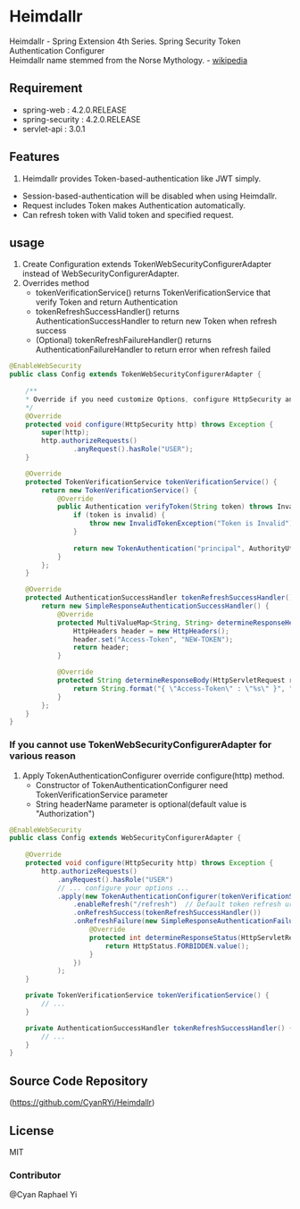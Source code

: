 # Heimdallr
Heimdallr - Spring Extension 4th Series. Spring Security Token Authentication Configurer   
Heimdallr name stemmed from the Norse Mythology. - [wikipedia](https://en.wikipedia.org/wiki/Heimdallr)

## Requirement

* spring-web : 4.2.0.RELEASE
* spring-security : 4.2.0.RELEASE
* servlet-api : 3.0.1

## Features
1. Heimdallr provides Token-based-authentication like JWT simply.
- Session-based-authentication will be disabled when using Heimdallr.
- Request includes Token makes Authentication automatically.
- Can refresh token with Valid token and specified request.

## usage
1. Create Configuration extends TokenWebSecurityConfigurerAdapter instead of WebSecurityConfigurerAdapter.
1. Overrides method
    - tokenVerificationService() returns TokenVerificationService that verify Token and return Authentication
    - tokenRefreshSuccessHandler() returns AuthenticationSuccessHandler to return new Token when refresh success
    - (Optional) tokenRefreshFailureHandler() returns AuthenticationFailureHandler to return error when refresh failed 

```java
@EnableWebSecurity
public class Config extends TokenWebSecurityConfigurerAdapter {
    
    /**
    * Override if you need customize Options, configure HttpSecurity and call super(http)
    */
    @Override
    protected void configure(HttpSecurity http) throws Exception {
        super(http);
        http.authorizeRequests()
                .anyRequest().hasRole("USER");                
    }

    @Override
    protected TokenVerificationService tokenVerificationService() {
        return new TokenVerificationService() {
            @Override
            public Authentication verifyToken(String token) throws InvalidTokenException {
                if (token is invalid) {
                    throw new InvalidTokenException("Token is Invalid");
                }
                
                return new TokenAuthentication("principal", AuthorityUtils.createAuthorityList("Authority1", "Authority2" ...));
            }
        };
    }

    @Override
    protected AuthenticationSuccessHandler tokenRefreshSuccessHandler() {
        return new SimpleResponseAuthenticationSuccessHandler() {
            @Override
            protected MultiValueMap<String, String> determineResponseHeader(HttpServletRequest request, Authentication authentication) {
                HttpHeaders header = new HttpHeaders();
                header.set("Access-Token", "NEW-TOKEN");
                return header;
            }

            @Override
            protected String determineResponseBody(HttpServletRequest request, Authentication authentication) {
                return String.format("{ \"Access-Token\" : \"%s\" }", "NEW-TOKEN");
            }
        };
    }
}
```


### If you cannot use TokenWebSecurityConfigurerAdapter for various reason
1. Apply TokenAuthenticationConfigurer override configure(http) method.
    - Constructor of TokenAuthenticationConfigurer need TokenVerificationService parameter
    - String headerName parameter is optional(default value is "Authorization")

```java
@EnableWebSecurity
public class Config extends WebSecurityConfigurerAdapter {
    
    @Override
    protected void configure(HttpSecurity http) throws Exception {
        http.authorizeRequests()
            .anyRequest().hasRole("USER")
            // ... configure your options ...
            .apply(new TokenAuthenticationConfigurer(tokenVerificationService(), "Authorization")
                .enableRefresh("/refresh")  // Default token refresh url is "/refresh"
                .onRefreshSuccess(tokenRefreshSuccessHandler())
                .onRefreshFailure(new SimpleResponseAuthenticationFailureHandler() {        // Default Failure Handler is return response status 401-Unauthorized
                    @Override
                    protected int determineResponseStatus(HttpServletRequest request, AuthenticationException exception) {
                        return HttpStatus.FORBIDDEN.value();
                    }
                })
            );         
    }

    private TokenVerificationService tokenVerificationService() {
        // ...
    }

    private AuthenticationSuccessHandler tokenRefreshSuccessHandler() {
        // ...
    }
}


```
## Source Code Repository
(https://github.com/CyanRYi/Heimdallr)

## License
MIT

### Contributor
@Cyan Raphael Yi
